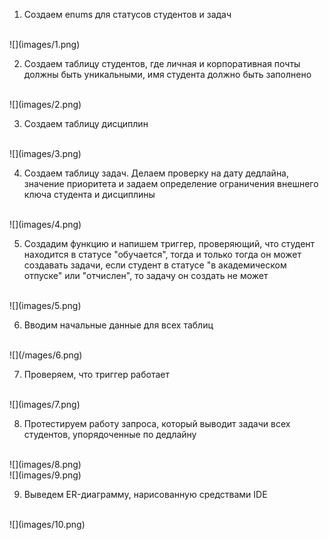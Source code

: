 1) Создаем enums для статусов студентов и задач</br>
</br>
![](images/1.png)
</br>

2) Создаем таблицу студентов, где личная и корпоративная почты должны быть уникальными, имя студента должно быть заполнено</br>
</br>
![](images/2.png)
</br>

3) Создаем таблицу дисциплин</br>
</br>
![](images/3.png)
</br>

4) Создаем таблицу задач. Делаем проверку на дату дедлайна, значение приоритета и задаем определение ограничения внешнего ключа студента и дисциплины</br>
</br>
![](images/4.png)
</br>

5) Создадим функцию и напишем триггер, проверяющий, что студент находится в статусе "обучается", тогда и только тогда он может создавать задачи, если студент в статусе "в академическом отпуске" или "отчислен", то задачу он создать не может</br>
</br>
![](images/5.png)
</br>

6) Вводим начальные данные для всех таблиц</br>
</br>
![](/mages/6.png)
</br>

7) Проверяем, что триггер работает</br>
</br>
![](images/7.png)
</br>

8) Протестируем работу запроса, который выводит задачи всех студентов, упорядоченные по дедлайну</br>
</br>
![](images/8.png)
</br>
![](images/9.png)
</br>

9) Выведем ER-диаграмму, нарисованную средствами IDE</br>
</br>
![](images/10.png)
</br>
